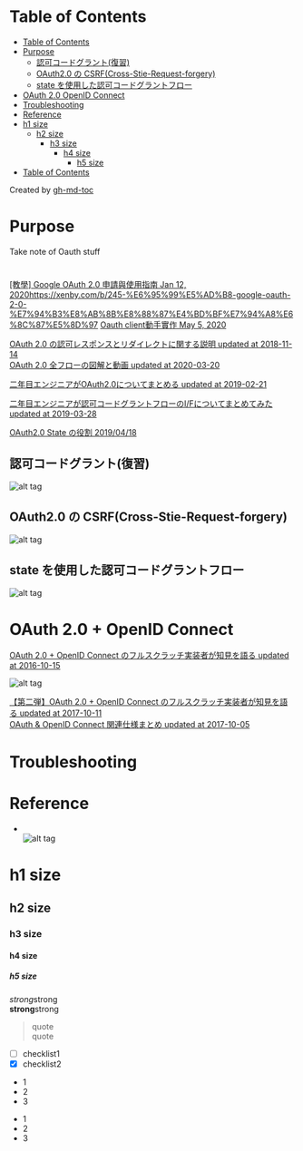 Table of Contents
=================

   * [Table of Contents](#table-of-contents)
   * [Purpose](#purpose)
      * [認可コードグラント(復習)](#認可コードグラント復習)
      * [OAuth2.0 の CSRF(Cross-Stie-Request-forgery)](#oauth20-の-csrfcross-stie-request-forgery)
      * [state を使用した認可コードグラントフロー](#state-を使用した認可コードグラントフロー)
   * [OAuth 2.0   OpenID Connect](#oauth-20--openid-connect)
   * [Troubleshooting](#troubleshooting)
   * [Reference](#reference)
   * [h1 size](#h1-size)
      * [h2 size](#h2-size)
         * [h3 size](#h3-size)
            * [h4 size](#h4-size)
               * [h5 size](#h5-size)
   * [Table of Contents](#table-of-contents-1)

Created by [gh-md-toc](https://github.com/ekalinin/github-markdown-toc)

# Purpose
Take note of Oauth stuff  


# 
[[教學] Google OAuth 2.0 申請與使用指南 Jan 12, 2020]()https://xenby.com/b/245-%E6%95%99%E5%AD%B8-google-oauth-2-0-%E7%94%B3%E8%AB%8B%E8%88%87%E4%BD%BF%E7%94%A8%E6%8C%87%E5%8D%97
[Oauth client動手實作 May 5, 2020](https://medium.com/@idhowardgj94/oauth-client%E5%8B%95%E6%89%8B%E5%AF%A6%E4%BD%9C-670517d42a36)  

[OAuth 2.0 の認可レスポンスとリダイレクトに関する説明 updated at 2018-11-14](https://qiita.com/TakahikoKawasaki/items/8567c80528da43c7e844)  
[OAuth 2.0 全フローの図解と動画 updated at 2020-03-20](https://qiita.com/TakahikoKawasaki/items/200951e5b5929f840a1f)  


[二年目エンジニアがOAuth2.0についてまとめる updated at 2019-02-21](https://qiita.com/naoya_matsuda/items/6033b33d8582e0e9a096)  

[二年目エンジニアが認可コードグラントフローのI/Fについてまとめてみた updated at 2019-03-28](https://qiita.com/naoya_matsuda/items/6033b33d8582e0e9a096)  


[OAuth2.0 State の役割 2019/04/18](https://qiita.com/naoya_matsuda/items/67a5a0fb4f50ac1e30c1)  
## 認可コードグラント(復習)  
![alt tag](https://qiita-user-contents.imgix.net/https%3A%2F%2Fqiita-image-store.s3.ap-northeast-1.amazonaws.com%2F0%2F351271%2Fa8405fdd-5df0-0e9d-1874-0206dba0d3c7.png?ixlib=rb-1.2.2&auto=format&gif-q=60&q=75&s=225a5c07a13163815e25873065548290)  

## OAuth2.0 の CSRF(Cross-Stie-Request-forgery)  
![alt tag](https://qiita-user-contents.imgix.net/https%3A%2F%2Fqiita-image-store.s3.ap-northeast-1.amazonaws.com%2F0%2F351271%2Ff5942123-6f95-00b7-19e0-f3a525d50cb5.png?ixlib=rb-1.2.2&auto=format&gif-q=60&q=75&s=a4244f4de38e42efa74b476157688196)  

## state を使用した認可コードグラントフロー
![alt tag](https://qiita-user-contents.imgix.net/https%3A%2F%2Fqiita-image-store.s3.ap-northeast-1.amazonaws.com%2F0%2F351271%2F01e5b5b5-de80-014f-1bcf-6f2b033c6e0d.png?ixlib=rb-1.2.2&auto=format&gif-q=60&q=75&w=1400&fit=max&s=d538047a406889a660ab48fad9ace845)  


# OAuth 2.0 + OpenID Connect   
[OAuth 2.0 + OpenID Connect のフルスクラッチ実装者が知見を語る updated at 2016-10-15](https://qiita.com/TakahikoKawasaki/items/f2a0d25a4f05790b3baa)  

![alt tag](https://qiita-user-contents.imgix.net/https%3A%2F%2Fqiita-image-store.s3.amazonaws.com%2F0%2F106044%2F73410b1d-cd8f-f095-2a8e-fd54cebd1fef.png?ixlib=rb-1.2.2&auto=format&gif-q=60&q=75&w=1400&fit=max&s=175cf1c4c0d20508f608342836c4c85b)  

[【第二弾】OAuth 2.0 + OpenID Connect のフルスクラッチ実装者が知見を語る updated at 2017-10-11](https://qiita.com/TakahikoKawasaki/items/30fbd546935cea914e4f)  
[OAuth & OpenID Connect 関連仕様まとめ updated at 2017-10-05](https://qiita.com/TakahikoKawasaki/items/185d34814eb9f7ac7ef3)  


# Troubleshooting


# Reference


* []()  
![alt tag]()  

# h1 size

## h2 size

### h3 size

#### h4 size

##### h5 size

*strong*strong  
**strong**strong  

> quote  
> quote

- [ ] checklist1
- [x] checklist2

* 1
* 2
* 3

- 1
- 2
- 3


